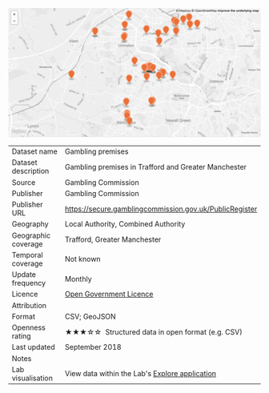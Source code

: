 <a href="trafford_gambling_premises.geojson"><img src="thumbnail.png" alt="Gambling premises" width="600"/></a>
<table>
<tr>
	<td>Dataset name</td>
	<td>Gambling premises</td>
</tr>
<tr>
	<td>Dataset description</td>
	<td>Gambling premises in Trafford and Greater Manchester</td>
</tr>
<tr>
	<td>Source</td>
	<td>Gambling Commission</td>
</tr>
<tr>
	<td>Publisher</td>
	<td>Gambling Commission</td>
</tr>
<tr>
	<td>Publisher URL</td>
	<td><a href="https://secure.gamblingcommission.gov.uk/PublicRegister">https://secure.gamblingcommission.gov.uk/PublicRegister</a></td>
</tr>
<tr>
	<td>Geography</td>
	<td>Local Authority, Combined Authority</td>
</tr>
<tr>
	<td>Geographic coverage</td>
	<td>Trafford, Greater Manchester</td>
</tr>
<tr>
	<td>Temporal coverage</td>
	<td>Not known</td>
</tr>
<tr>
	<td>Update frequency</td>
	<td>Monthly</td>
</tr>
<tr>
	<td>Licence</td>
	<td><a href="http://www.nationalarchives.gov.uk/doc/open-government-licence/version/3/">Open Government Licence</a></td>
</tr>
<tr>
	<td>Attribution</td>
	<td></td>
</tr>
<tr>
	<td>Format</td>
	<td>CSV; GeoJSON</td>
</tr>
<tr>
	<td>Openness rating</td>
	<td>&#9733&#9733&#9733&#9734&#9734&nbsp; Structured data in open format (e.g. CSV)</td>
</tr>
<tr>
	<td>Last updated</td>
	<td>September 2018</td>
</tr>
<tr>
	<td>Notes</td>
	<td></td>
</tr>
<tr>
	<td>Lab visualisation</td>
	<td>View data within the Lab's <a href="https://www.trafforddatalab.io/maps/explore/index.html?dataset=gambling_premises">Explore application</a></td>
</tr>
</table>
